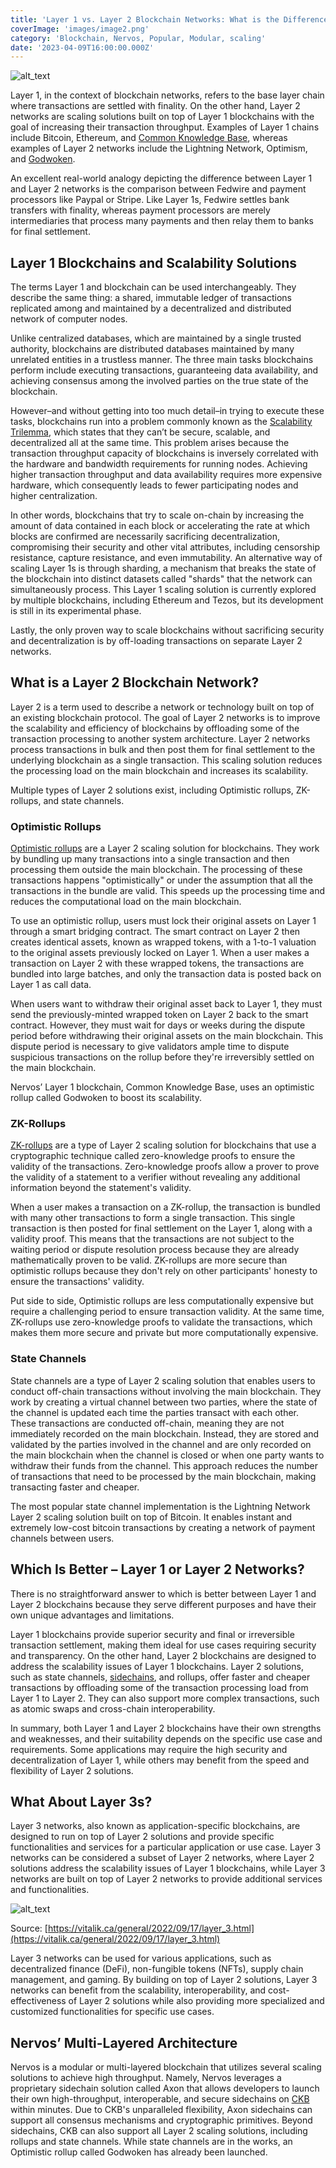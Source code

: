 ```yaml
---
title: 'Layer 1 vs. Layer 2 Blockchain Networks: What is the Difference?'
coverImage: 'images/image2.png'
category: 'Blockchain, Nervos, Popular, Modular, scaling'
date: '2023-04-09T16:00:00.000Z'
---
```


![alt_text](images/image1.png 'image_tooltip')

Layer 1, in the context of blockchain networks, refers to the base layer chain where transactions are settled with finality. On the other hand, Layer 2 networks are scaling solutions built on top of Layer 1 blockchains with the goal of increasing their transaction throughput. Examples of Layer 1 chains include Bitcoin, Ethereum, and [Common Knowledge Base](https://www.nervos.org/knowledge-base/nervos_overview_of_a_layered_blockchain), whereas examples of Layer 2 networks include the Lightning Network, Optimism, and [Godwoken](https://www.nervos.org/godwoken).

An excellent real-world analogy depicting the difference between Layer 1 and Layer 2 networks is the comparison between Fedwire and payment processors like Paypal or Stripe. Like Layer 1s, Fedwire settles bank transfers with finality, whereas payment processors are merely intermediaries that process many payments and then relay them to banks for final settlement.

## Layer 1 Blockchains and Scalability Solutions

The terms Layer 1 and blockchain can be used interchangeably. They describe the same thing: a shared, immutable ledger of transactions replicated among and maintained by a decentralized and distributed network of computer nodes.

Unlike centralized databases, which are maintained by a single trusted authority, blockchains are distributed databases maintained by many unrelated entities in a trustless manner. The three main tasks blockchains perform include executing transactions, guaranteeing data availability, and achieving consensus among the involved parties on the true state of the blockchain.

However–and without getting into too much detail–in trying to execute these tasks, blockchains run into a problem commonly known as the [Scalability Trilemma](https://www.nervos.org/knowledge-base/blockchain_trilemma), which states that they can’t be secure, scalable, and decentralized all at the same time. This problem arises because the transaction throughput capacity of blockchains is inversely correlated with the hardware and bandwidth requirements for running nodes. Achieving higher transaction throughput and data availability requires more expensive hardware, which consequently leads to fewer participating nodes and higher centralization.

In other words, blockchains that try to scale on-chain by increasing the amount of data contained in each block or accelerating the rate at which blocks are confirmed are necessarily sacrificing decentralization, compromising their security and other vital attributes, including censorship resistance, capture resistance, and even immutability. An alternative way of scaling Layer 1s is through sharding, a mechanism that breaks the state of the blockchain into distinct datasets called "shards" that the network can simultaneously process. This Layer 1 scaling solution is currently explored by multiple blockchains, including Ethereum and Tezos, but its development is still in its experimental phase.

Lastly, the only proven way to scale blockchains without sacrificing security and decentralization is by off-loading transactions on separate Layer 2 networks.

## What is a Layer 2 Blockchain Network?

Layer 2 is a term used to describe a network or technology built on top of an existing blockchain protocol. The goal of Layer 2 networks is to improve the scalability and efficiency of blockchains by offloading some of the transaction processing to another system architecture. Layer 2 networks process transactions in bulk and then post them for final settlement to the underlying blockchain as a single transaction. This scaling solution reduces the processing load on the main blockchain and increases its scalability.

Multiple types of Layer 2 solutions exist, including Optimistic rollups, ZK-rollups, and state channels.

### Optimistic Rollups

[Optimistic rollups](https://www.nervos.org/knowledge-base/what_are_optimistic_rollups) are a Layer 2 scaling solution for blockchains. They work by bundling up many transactions into a single transaction and then processing them outside the main blockchain. The processing of these transactions happens "optimistically" or under the assumption that all the transactions in the bundle are valid. This speeds up the processing time and reduces the computational load on the main blockchain.

To use an optimistic rollup, users must lock their original assets on Layer 1 through a smart bridging contract. The smart contract on Layer 2 then creates identical assets, known as wrapped tokens, with a 1-to-1 valuation to the original assets previously locked on Layer 1. When a user makes a transaction on Layer 2 with these wrapped tokens, the transactions are bundled into large batches, and only the transaction data is posted back on Layer 1 as call data.

When users want to withdraw their original asset back to Layer 1, they must send the previously-minted wrapped token on Layer 2 back to the smart contract. However, they must wait for days or weeks during the dispute period before withdrawing their original assets on the main blockchain. This dispute period is necessary to give validators ample time to dispute suspicious transactions on the rollup before they're irreversibly settled on the main blockchain.

Nervos’ Layer 1 blockchain, Common Knowledge Base, uses an optimistic rollup called Godwoken to boost its scalability.

### ZK-Rollups

[ZK-rollups](https://www.nervos.org/knowledge-base/zk_rollup_vs_optimistic_rollup) are a type of Layer 2 scaling solution for blockchains that use a cryptographic technique called zero-knowledge proofs to ensure the validity of the transactions. Zero-knowledge proofs allow a prover to prove the validity of a statement to a verifier without revealing any additional information beyond the statement's validity.

When a user makes a transaction on a ZK-rollup, the transaction is bundled with many other transactions to form a single transaction. This single transaction is then posted for final settlement on the Layer 1, along with a validity proof. This means that the transactions are not subject to the waiting period or dispute resolution process because they are already mathematically proven to be valid. ZK-rollups are more secure than optimistic rollups because they don't rely on other participants' honesty to ensure the transactions' validity.

Put side to side, Optimistic rollups are less computationally expensive but require a challenging period to ensure transaction validity. At the same time, ZK-rollups use zero-knowledge proofs to validate the transactions, which makes them more secure and private but more computationally expensive.

### State Channels

State channels are a type of Layer 2 scaling solution that enables users to conduct off-chain transactions without involving the main blockchain. They work by creating a virtual channel between two parties, where the state of the channel is updated each time the parties transact with each other. These transactions are conducted off-chain, meaning they are not immediately recorded on the main blockchain. Instead, they are stored and validated by the parties involved in the channel and are only recorded on the main blockchain when the channel is closed or when one party wants to withdraw their funds from the channel. This approach reduces the number of transactions that need to be processed by the main blockchain, making transacting faster and cheaper.

The most popular state channel implementation is the Lightning Network Layer 2 scaling solution built on top of Bitcoin. It enables instant and extremely low-cost bitcoin transactions by creating a network of payment channels between users.

## Which Is Better – Layer 1 or Layer 2 Networks?

There is no straightforward answer to which is better between Layer 1 and Layer 2 blockchains because they serve different purposes and have their own unique advantages and limitations.

Layer 1 blockchains provide superior security and final or irreversible transaction settlement, making them ideal for use cases requiring security and transparency. On the other hand, Layer 2 blockchains are designed to address the scalability issues of Layer 1 blockchains. Layer 2 solutions, such as state channels, [sidechains](https://www.nervos.org/knowledge-base/sidechains_unlocking_the_potential), and rollups, offer faster and cheaper transactions by offloading some of the transaction processing load from Layer 1 to Layer 2. They can also support more complex transactions, such as atomic swaps and cross-chain interoperability.

In summary, both Layer 1 and Layer 2 blockchains have their own strengths and weaknesses, and their suitability depends on the specific use case and requirements. Some applications may require the high security and decentralization of Layer 1, while others may benefit from the speed and flexibility of Layer 2 solutions.

## What About Layer 3s?

Layer 3 networks, also known as application-specific blockchains, are designed to run on top of Layer 2 solutions and provide specific functionalities and services for a particular application or use case. Layer 3 networks can be considered a subset of Layer 2 networks, where Layer 2 solutions address the scalability issues of Layer 1 blockchains, while Layer 3 networks are built on top of Layer 2 networks to provide additional services and functionalities.

![alt_text](images/image3.png 'image_tooltip')

Source: [https://vitalik.ca/general/2022/09/17/layer_3.html](https://vitalik.ca/general/2022/09/17/layer_3.html)

Layer 3 networks can be used for various applications, such as decentralized finance (DeFi), non-fungible tokens (NFTs), supply chain management, and gaming. By building on top of Layer 2 solutions, Layer 3 networks can benefit from the scalability, interoperability, and cost-effectiveness of Layer 2 solutions while also providing more specialized and customized functionalities for specific use cases.

## Nervos’ Multi-Layered Architecture

Nervos is a modular or multi-layered blockchain that utilizes several scaling solutions to achieve high throughput. Namely, Nervos leverages a proprietary sidechain solution called Axon that allows developers to launch their own high-throughput, interoperable, and secure sidechains on [CKB](https://medium.com/nervosnetwork/nervos-ckb-in-a-nutshell-7a4ac8f99e0e) within minutes. Due to CKB's unparalleled flexibility, Axon sidechains can support all consensus mechanisms and cryptographic primitives. Beyond sidechains, CKB can also support all Layer 2 scaling solutions, including rollups and state channels. While state channels are in the works, an Optimistic rollup called Godwoken has already been launched.
